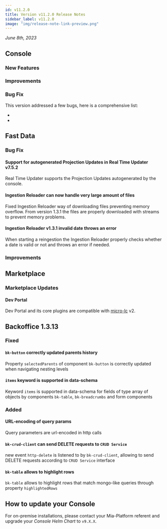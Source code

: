 ```yaml
---
id: v11.2.0
title: Version v11.2.0 Release Notes
sidebar_label: v11.2.0
image: "img/release-note-link-preview.png"
---
```


_June 8th, 2023_

## Console

### New Features

### Improvements

### Bug Fix

This version addressed a few bugs, here is a comprehensive list:

* 
* 

## Fast Data

### Bug Fix

#### Support for autogenerated Projection Updates in Real Time Updater v7.5.2
Real Time Updater supports the Projection Updates autogenerated by the console.

#### Ingestion Reloader can now handle very large amount of files
Fixed Ingestion Reloader way of downloading files preventing memory overflow. From version 1.3.1 the files are properly downloaded with streams to prevent memory problems.

#### Ingestion Reloader v1.3.1 invalid date throws an error
When starting a reingestion the Ingestion Reloader properly checks whether a date is valid or not and throws an error if needed.

### Improvements

## Marketplace

### Marketplace Updates

#### Dev Portal

Dev Portal and its core plugins are compatible with [micro-lc](https://micro-lc.io/docs) v2.

## Backoffice 1.3.13

### Fixed

#### `bk-button` correctly updated parents history
Property `selectedParents` of component `bk-button` is correctly updated when navigating nesting levels

#### `items` keyword is supported in data-schema
Keyword `items` is supported in data-schema for fields of type array of objects by components `bk-table`, `bk-breadcrumbs` and form components

### Added

#### URL-encoding of query params
Query parameters are url-encoded in http calls

#### `bk-crud-client` can send DELETE requests to `CRUD Service`
new event `http-delete` is listened to by `bk-crud-client`, allowing to send DELETE requests according to `CRUD Service` interface

#### `bk-table` allows to highlight rows
`bk-table` allows to highlight rows that match mongo-like queries through property `highlightedRows`

## How to update your Console

For on-premise installations, please contact your Mia-Platform referent and upgrade your _Console Helm Chart_ to `v9.X.X`.
